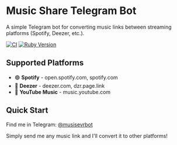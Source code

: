 # Music Share Telegram Bot

A simple Telegram bot for converting music links between streaming platforms (Spotify, Deezer, etc.).

[![CI](https://github.com/grivdm/music_share_tg_bot/actions/workflows/ci.yml/badge.svg)](https://github.com/grivdm/music_share_tg_bot/actions/workflows/ci.yml)
[![Ruby Version](https://img.shields.io/badge/ruby-3.2-red.svg)](https://www.ruby-lang.org/)

## Supported Platforms

- 🟢 **Spotify** - open.spotify.com, spotify.com
- 🔵 **Deezer** - deezer.com, dzr.page.link  
- 🔴 **YouTube Music** - music.youtube.com

## Quick Start

Find me in Telegram: [@musisevrbot](https://t.me/musisevrbot)

Simply send me any music link and I'll convert it to other platforms!
